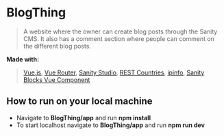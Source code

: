 # BlogThing
> 
> A website where the owner can create blog posts through the Sanity CMS. It also has a comment section where people can comment on the different blog posts.
> 

**Made with:**
> 
> [Vue.js](https://vuejs.org/), [Vue Router](https://router.vuejs.org/), [Sanity Studio](https://www.sanity.io/), [REST Countries](https://restcountries.com/), [ipinfo](https://ipinfo.io/), [Sanity Blocks Vue Component](https://github.com/rdunk/sanity-blocks-vue-component)
>

## How to run on your local machine
- Navigate to **BlogThing/app** and run **npm install**
- To start localhost navigate to **BlogThing/app** and run **npm run dev**
